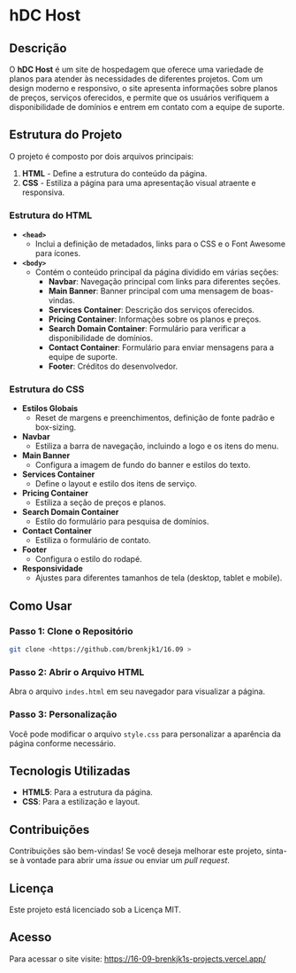 # hDC Host

## Descrição

O **hDC Host** é um site de hospedagem que oferece uma variedade de planos para atender às necessidades de diferentes projetos. Com um design moderno e responsivo, o site apresenta informações sobre planos de preços, serviços oferecidos, e permite que os usuários verifiquem a disponibilidade de domínios e entrem em contato com a equipe de suporte.

## Estrutura do Projeto

O projeto é composto por dois arquivos principais:

1. **HTML** - Define a estrutura do conteúdo da página.
2. **CSS** - Estiliza a página para uma apresentação visual atraente e responsiva.

### Estrutura do HTML

- **`<head>`**
  - Inclui a definição de metadados, links para o CSS e o Font Awesome para ícones.
- **`<body>`**
  - Contém o conteúdo principal da página dividido em várias seções:
    - **Navbar**: Navegação principal com links para diferentes seções.
    - **Main Banner**: Banner principal com uma mensagem de boas-vindas.
    - **Services Container**: Descrição dos serviços oferecidos.
    - **Pricing Container**: Informações sobre os planos e preços.
    - **Search Domain Container**: Formulário para verificar a disponibilidade de domínios.
    - **Contact Container**: Formulário para enviar mensagens para a equipe de suporte.
    - **Footer**: Créditos do desenvolvedor.

### Estrutura do CSS

- **Estilos Globais**
  - Reset de margens e preenchimentos, definição de fonte padrão e box-sizing.
- **Navbar**
  - Estiliza a barra de navegação, incluindo a logo e os itens do menu.
- **Main Banner**
  - Configura a imagem de fundo do banner e estilos do texto.
- **Services Container**
  - Define o layout e estilo dos itens de serviço.
- **Pricing Container**
  - Estiliza a seção de preços e planos.
- **Search Domain Container**
  - Estilo do formulário para pesquisa de domínios.
- **Contact Container**
  - Estiliza o formulário de contato.
- **Footer**
  - Configura o estilo do rodapé.
- **Responsividade**
  - Ajustes para diferentes tamanhos de tela (desktop, tablet e mobile).

## Como Usar

### Passo 1: Clone o Repositório
   ```bash
   git clone <https://github.com/brenkjk1/16.09 >
   ```

   ### Passo 2: Abrir o Arquivo HTML
Abra o arquivo `indes.html` em seu navegador para visualizar a página.

### Passo 3: Personalização
Você pode modificar o arquivo `style.css` para personalizar a aparência da página conforme necessário.

## Tecnologis Utilizadas
- **HTML5**: Para a estrutura da página.
- **CSS**: Para a estilização e layout.

## Contribuições
Contribuições são bem-vindas! Se você deseja melhorar este projeto, sinta-se à vontade para abrir uma *issue* ou enviar um *pull request*.

## Licença
Este projeto está licenciado sob a Licença MIT.

## Acesso 
Para acessar o site visite: https://16-09-brenkjk1s-projects.vercel.app/